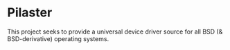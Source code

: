# Pilaster
This project seeks to provide a universal device driver source for all BSD (&amp; BSD-derivative) operating systems.
